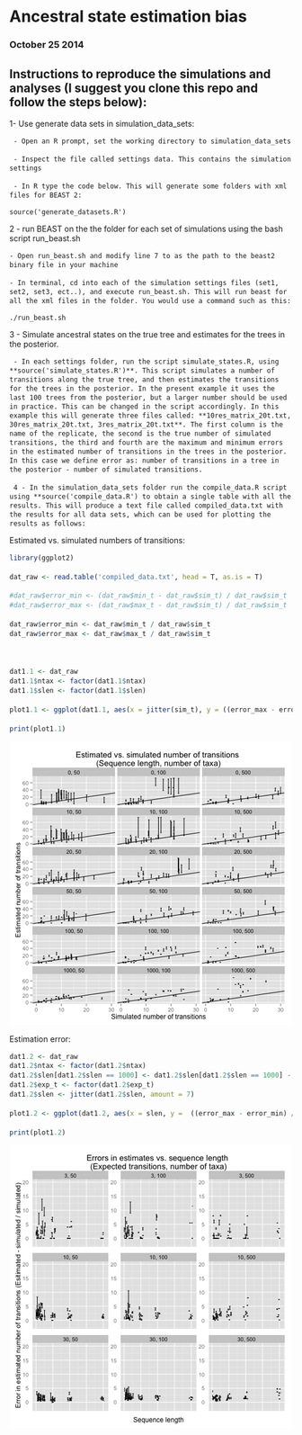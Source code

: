 # Ancestral state estimation bias

### October 25 2014


## Instructions to reproduce the simulations and analyses (I suggest you clone this repo and follow the steps below):

  1- Use generate data sets in simulation_data_sets: 

     - Open an R prompt, set the working directory to simulation_data_sets

     - Inspect the file called settings data. This contains the simulation settings

     - In R type the code below. This will generate some folders with xml files for BEAST 2: 

```
source('generate_datasets.R')
```

  
  2 - run BEAST on the the folder for each set of simulations using the bash script run_beast.sh

    - Open run_beast.sh and modify line 7 to as the path to the beast2 binary file in your machine

    - In terminal, cd into each of the simulation settings files (set1, set2, set3, ect..), and execute run_beast.sh. This will run beast for all the xml files in the folder. You would use a command such as this:

```
./run_beast.sh
```


   3 - Simulate ancestral states on the true tree and estimates for the trees in the posterior.

     - In each settings folder, run the script simulate_states.R, using **source('simulate_states.R')**. This script simulates a number of transitions along the true tree, and then estimates the transitions for the trees in the posterior. In the present example it uses the last 100 trees from the posterior, but a larger number should be used in practice. This can be changed in the script accordingly. In this example this will generate three files called: **10res_matrix_20t.txt, 30res_matrix_20t.txt, 3res_matrix_20t.txt**. The first column is the name of the replicate, the second is the true number of simulated transitions, the third and fourth are the maximum and minimum errors in the estimated number of transitions in the trees in the posterior. In this case we define error as: number of transitions in a tree in the posterior - number of simulated transitions.

     4 - In the simulation_data_sets folder run the compile_data.R script using **source('compile_data.R') to obtain a single table with all the results. This will produce a text file called compiled_data.txt with the results for all data sets, which can be used for plotting the results as follows:


Estimated vs. simulated numbers of transitions:


```r
library(ggplot2)

dat_raw <- read.table('compiled_data.txt', head = T, as.is = T)

#dat_raw$error_min <- (dat_raw$min_t - dat_raw$sim_t) / dat_raw$sim_t
#dat_raw$error_max <- (dat_raw$max_t - dat_raw$sim_t) / dat_raw$sim_t

dat_raw$error_min <- dat_raw$min_t / dat_raw$sim_t
dat_raw$error_max <- dat_raw$max_t / dat_raw$sim_t



dat1.1 <- dat_raw
dat1.1$ntax <- factor(dat1.1$ntax)
dat1.1$slen <- factor(dat1.1$slen)

plot1.1 <- ggplot(dat1.1, aes(x = jitter(sim_t), y = ((error_max - error_min) / 2) + error_min)) + geom_errorbar(aes(ymin = min_t , ymax = max_t), width = 0.5) + xlab('Simulated number of transitions') + ylab('Estimated number of transitions') + geom_abline(intercept = 0, slope = 1) + ylim(0, 75) + xlim(0, 30) + facet_wrap(~slen + ntax, ncol = 3) + ggtitle('Estimated vs. simulated number of transitions \n(Sequence length, number of taxa)')

print(plot1.1)
```

![plot of chunk unnamed-chunk-1](figure/unnamed-chunk-1.png) 

Estimation error:


```r
dat1.2 <- dat_raw
dat1.2$ntax <- factor(dat1.2$ntax)
dat1.2$slen[dat1.2$slen == 1000] <- dat1.2$slen[dat1.2$slen == 1000] - 800
dat1.2$exp_t <- factor(dat1.2$exp_t)
dat1.2$slen <- jitter(dat1.2$slen, amount = 7)

plot1.2 <- ggplot(dat1.2, aes(x = slen, y =  ((error_max - error_min) / 2) + error_min)) + geom_errorbar(aes(ymin = error_min, ymax = error_max), width = 4) + xlim(0, 205) + facet_wrap(~exp_t + ntax, scales = 'free') + ylim(-2, 20) + ylab('Error in estimated number of transitions (Esitimated - simulated / simulated)') + xlab('Sequence length') + ggtitle('Errors in estimates vs. sequence length \n(Expected transitions, number of taxa)') + theme(axis.ticks = element_blank(), axis.text.x = element_blank())

print(plot1.2)
```

![plot of chunk unnamed-chunk-2](figure/unnamed-chunk-2.png) 

